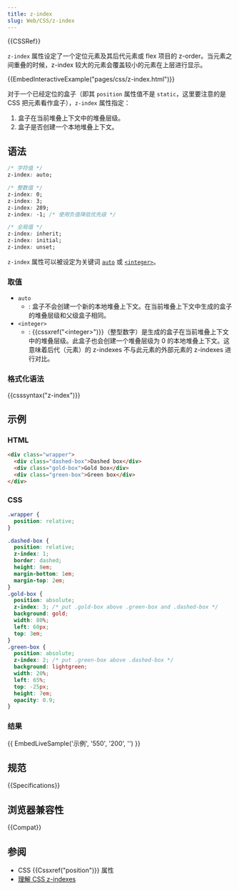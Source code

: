 ```yaml
---
title: z-index
slug: Web/CSS/z-index
---
```


{{CSSRef}}

`z-index` 属性设定了一个定位元素及其后代元素或 flex 项目的 z-order。当元素之间重叠的时候，z-index 较大的元素会覆盖较小的元素在上层进行显示。

{{EmbedInteractiveExample("pages/css/z-index.html")}}

对于一个已经定位的盒子（即其 `position` 属性值不是 `static`，这里要注意的是 CSS 把元素看作盒子），`z-index` 属性指定：

1. 盒子在当前堆叠上下文中的堆叠层级。
2. 盒子是否创建一个本地堆叠上下文。

## 语法

```css
/* 字符值 */
z-index: auto;

/* 整数值 */
z-index: 0;
z-index: 3;
z-index: 289;
z-index: -1; /* 使用负值降低优先级 */

/* 全局值 */
z-index: inherit;
z-index: initial;
z-index: unset;
```

`z-index` 属性可以被设定为关键词 [`auto`](/zh-CN/docs/Web/CSS/z-index#auto) 或 [`<integer>`](/zh-CN/docs/Web/CSS/z-index#integer)。

### 取值

- `auto`
  - : 盒子不会创建一个新的本地堆叠上下文。在当前堆叠上下文中生成的盒子的堆叠层级和父级盒子相同。
- `<integer>`
  - : {{cssxref("&lt;integer&gt;")}}（整型数字）是生成的盒子在当前堆叠上下文中的堆叠层级。此盒子也会创建一个堆叠层级为 0 的本地堆叠上下文。这意味着后代（元素）的 z-indexes 不与此元素的外部元素的 z-indexes 进行对比。

### 格式化语法

{{csssyntax("z-index")}}

## 示例

### HTML

```html
<div class="wrapper">
  <div class="dashed-box">Dashed box</div>
  <div class="gold-box">Gold box</div>
  <div class="green-box">Green box</div>
</div>
```

### CSS

```css
.wrapper {
  position: relative;
}

.dashed-box {
  position: relative;
  z-index: 1;
  border: dashed;
  height: 8em;
  margin-bottom: 1em;
  margin-top: 2em;
}
.gold-box {
  position: absolute;
  z-index: 3; /* put .gold-box above .green-box and .dashed-box */
  background: gold;
  width: 80%;
  left: 60px;
  top: 3em;
}
.green-box {
  position: absolute;
  z-index: 2; /* put .green-box above .dashed-box */
  background: lightgreen;
  width: 20%;
  left: 65%;
  top: -25px;
  height: 7em;
  opacity: 0.9;
}
```

### 结果

{{ EmbedLiveSample('示例', '550', '200', '') }}

## 规范

{{Specifications}}

## 浏览器兼容性

{{Compat}}

## 参阅

- CSS {{Cssxref("position")}} 属性
- [理解 CSS z-indexes](/zh-CN/docs/CSS/Understanding_z-index)
